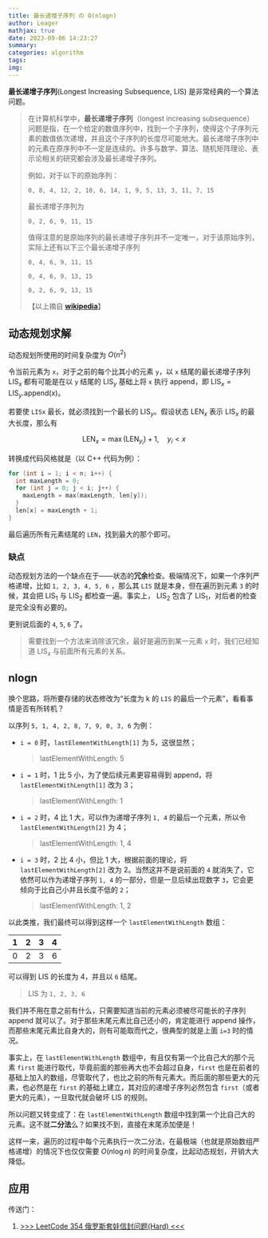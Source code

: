 ```yaml
---
title: 最长递增子序列 の O(nlogn)
author: Leager
mathjax: true
date: 2023-09-06 14:23:27
summary:
categories: algorithm
tags:
img:
---
```


**最长递增子序列**(Longest Increasing Subsequence, LIS) 是非常经典的一个算法问题。

<!--more-->

> 在计算机科学中，**最长递增子序列**（longest increasing subsequence）问题是指，在一个给定的数值序列中，找到一个子序列，使得这个子序列元素的数值依次递增，并且这个子序列的长度尽可能地大。最长递增子序列中的元素在原序列中不一定是连续的。许多与数学、算法、随机矩阵理论、表示论相关的研究都会涉及最长递增子序列。
>
> 例如，对于以下的原始序列：
>
> `0, 8, 4, 12, 2, 10, 6, 14, 1, 9, 5, 13, 3, 11, 7, 15`
>
> 最长递增子序列为
>
> `0, 2, 6, 9, 11, 15`
>
> 值得注意的是原始序列的最长递增子序列并不一定唯一，对于该原始序列，实际上还有以下三个最长递增子序列
>
> `0, 4, 6, 9, 11, 15`
>
> `0, 4, 6, 9, 13, 15`
>
> `0, 2, 6, 9, 13, 15`
>
> 【以上摘自 [**wikipedia**](https://zh.wikipedia.org/zh-cn/%E6%9C%80%E9%95%BF%E9%80%92%E5%A2%9E%E5%AD%90%E5%BA%8F%E5%88%97)】

## 动态规划求解

动态规划所使用的时间复杂度为 $O(n^2)$

令当前元素为 `x`，对于之前的每个比其小的元素 `y`，以 `x` 结尾的最长递增子序列 $\text{LIS}_x$ 都有可能是在以 `y` 结尾的 $\text{LIS}_y$ 基础上将 `x` 执行 append，即 $\text{LIS}_x = \text{LIS}_y.\text{append}(x)$。

若要使 `LISx` 最长，就必须找到一个最长的 $\text{LIS}_y$。假设状态 $\text{LEN}_x$ 表示 $\text{LIS}_x$ 的最大长度，那么有

$$
\text{LEN}_x = \max(\text{LEN}_{y_i}) + 1, \quad y_i < x
$$

转换成代码风格就是（以 C++ 代码为例）：

```cpp LIS_dp.cpp
for (int i = 1; i < n; i++) {
  int maxLength = 0;
  for (int j = 0; j < i; j++) {
    maxLength = max(maxLength, len[y]);
  }
  len[x] = maxLength + 1;
}
```

最后遍历所有元素结尾的 `LEN`，找到最大的那个即可。

### 缺点

动态规划方法的一个缺点在于——状态的**冗余**检查。极端情况下，如果一个序列严格递增，比如 `1, 2, 3, 4, 5, 6` ，那么其 `LIS` 就是本身，但在遍历到元素 `3` 的时候，其会把 $\text{LIS}_1$ 与 $\text{LIS}_2$ 都检查一遍。事实上， $\text{LIS}_2$ 包含了 $\text{LIS}_1$，对后者的检查是完全没有必要的。

更别说后面的 `4`, `5`, `6` 了。

> 需要找到一个方法来消除该冗余，最好是遍历到某一元素 `x` 时，我们已经知道 $\text{LIS}_x$ 与前面所有元素的关系。

## nlogn

换个思路，将所要存储的状态修改为“长度为 k 的 `LIS` 的最后一个元素”，看看事情是否有所转机？

以序列 `5, 1, 4, 2, 8, 7, 9, 0, 3, 6` 为例：

- `i = 0` 时，`lastElementWithLength[1]` 为 5，这很显然；

  > lastElementWithLength: 5

- `i = 1` 时，1 比 5 小，为了使后续元素更容易得到 append，将 `lastElementWithLength[1]` 改为 3；

  > lastElementWithLength: 1

- `i = 2` 时，4 比 1 大，可以作为递增子序列 `1, 4` 的最后一个元素，所以令 `lastElementWithLength[2]` 为 4；

  > lastElementWithLength: 1, 4

- `i = 3` 时，2 比 4 小，但比 1 大，根据前面的理论，将 `lastElementWithLength[2]` 改为 2。当然这并不是说前面的 `4` 就消失了，它依然可以作为递增子序列 `1, 4` 的一部分，但是一旦后续出现数字 `3`，它会更倾向于比自己小并且长度不低的 `2`；

  > lastElementWithLength: 1, 2


以此类推，我们最终可以得到这样一个 `lastElementWithLength` 数组：

|   1   |   2   |   3   |   4   |
| :---: | :---: | :---: | :---: |
|   0   |   2   |   3   |   6   |

可以得到 LIS 的长度为 4，并且以 `6` 结尾。

> LIS 为 `1, 2, 3, 6`

我们并不用在意之前有什么，只需要知道当前的元素必须被尽可能长的子序列 append 就可以了。对于那些末尾元素比自己还小的，肯定能进行 append 操作，而那些末尾元素比自身大的，则有可能取而代之，很典型的就是上面 `i=3` 时的情况。

事实上，在 `lastElementWithLength` 数组中，有且仅有第一个比自己大的那个元素 `first` 能进行取代，毕竟前面的那些再大也不会超过自身，`first` 也是在前者的基础上加入的数组，尽管取代了，也比之前的所有元素大。而后面的那些更大的元素，也必然是在 `first` 的基础上建立，其对应的递增子序列必然包含 `first`（或者更大的元素），一旦取代就会破坏 LIS 的规则。

所以问题又转变成了：在 `lastElementWithLength` 数组中找到第一个比自己大的元素。这不就**二分法**么？如果找不到，直接在末尾添加便是！

这样一来，遍历的过程中每个元素执行一次二分法，在最极端（也就是原始数组严格递增）的情况下也仅仅需要 $O(n\log n)$ 的时间复杂度，比起动态规划，开销大大降低。

## 应用

传送门：

1. [>>> LeetCode 354 俄罗斯套娃信封问题(Hard) <<<](https://leetcode.cn/problems/russian-doll-envelopes/)